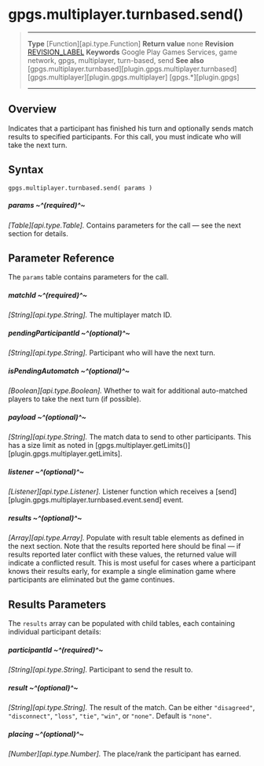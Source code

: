 # gpgs.multiplayer.turnbased.send()

> --------------------- ------------------------------------------------------------------------------------------
> __Type__              [Function][api.type.Function]
> __Return value__      none
> __Revision__          [REVISION_LABEL](REVISION_URL)
> __Keywords__          Google Play Games Services, game network, gpgs, multiplayer, turn-based, send
> __See also__          [gpgs.multiplayer.turnbased][plugin.gpgs.multiplayer.turnbased]
>						[gpgs.multiplayer][plugin.gpgs.multiplayer]
>                       [gpgs.*][plugin.gpgs]
> --------------------- ------------------------------------------------------------------------------------------

## Overview

Indicates that a participant has finished his turn and optionally sends match results to specified participants. For this call, you must indicate who will take the next turn.

## Syntax

	gpgs.multiplayer.turnbased.send( params )

##### params ~^(required)^~
_[Table][api.type.Table]._ Contains parameters for the call &mdash; see the next section for details.

## Parameter Reference

The `params` table contains parameters for the call.

##### matchId ~^(required)^~
_[String][api.type.String]._ The multiplayer match ID.

##### pendingParticipantId ~^(optional)^~
_[String][api.type.String]._ Participant who will have the next turn.

##### isPendingAutomatch ~^(optional)^~
_[Boolean][api.type.Boolean]._ Whether to wait for additional <nobr>auto-matched</nobr> players to take the next turn (if&nbsp;possible).

##### payload ~^(optional)^~
_[String][api.type.String]._ The match data to send to other participants. This has a size limit as noted in [gpgs.multiplayer.getLimits()][plugin.gpgs.multiplayer.getLimits].

##### listener ~^(optional)^~
_[Listener][api.type.Listener]._ Listener function which receives a [send][plugin.gpgs.multiplayer.turnbased.event.send] event.

##### results ~^(optional)^~
_[Array][api.type.Array]._ Populate with result table elements as defined in the next section. Note that the results reported here should be final&nbsp;&mdash; if results reported later conflict with these values, the returned value will indicate a conflicted result. This is most useful for cases where a participant knows their results early, for example a single elimination game where participants are eliminated but the game continues.

## Results Parameters

The `results` array can be populated with child tables, each containing individual participant details:

##### participantId ~^(required)^~
_[String][api.type.String]._ Participant to send the result to.

##### result ~^(optional)^~
_[String][api.type.String]._ The result of the match. Can be either `"disagreed"`, `"disconnect"`, `"loss"`, `"tie"`, `"win"`, or `"none"`. Default is `"none"`.

##### placing ~^(optional)^~
_[Number][api.type.Number]._ The place/rank the participant has earned.
